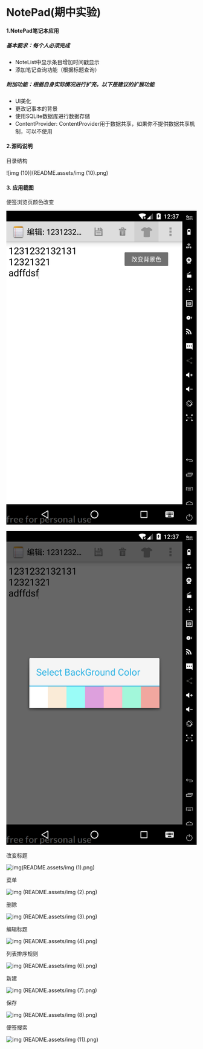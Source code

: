 # NotePad(期中实验)

#### 1.NotePad笔记本应用

##### 基本要求：每个人必须完成
*   NoteList中显示条目增加时间戳显示
*   添加笔记查询功能（根据标题查询）

##### 附加功能：根据自身实际情况进行扩充，以下是建议的扩展功能

*   UI美化
*   更改记事本的背景
*   使用SQLite数据库进行数据存储
*   ContentProvider: ContentProvider用于数据共享，如果你不提供数据共享机制，可以不使用



#### 2.源码说明

目录结构

![img (10)](README.assets/img (10).png)



#### 3. 应用截图

便签浏览页颜色改变

![2](README.assets/2.png)

![1](README.assets/1.png)

改变标题

![img(README.assets/img (1).png)](README.assets/img(1).png)

菜单

![img (README.assets/img (2).png)](README.assets/img(2).png)

删除

![img (README.assets/img (3).png)](README.assets/img(3).png)

编辑标题

![img (README.assets/img (4).png)](README.assets/img(4).png)

列表排序规则

![img (README.assets/img (6).png)](README.assets/img(6).png)

新建

![img (README.assets/img (7).png)](README.assets/img(7).png)

保存

![img (README.assets/img (8).png)](README.assets/img(8).png)

便签搜索

![img (README.assets/img (11).png)](README.assets/img(11).png)